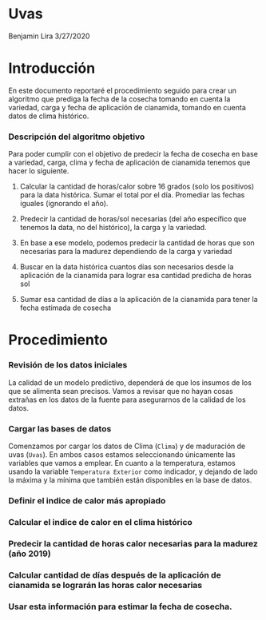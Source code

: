 Uvas
================
Benjamin Lira
3/27/2020

Introducción
============

En este documento reportaré el procedimiento seguido para crear un algoritmo que prediga la fecha de la cosecha tomando en cuenta la variedad, carga y fecha de aplicación de cianamida, tomando en cuenta datos de clima histórico.

### Descripción del algoritmo objetivo

Para poder cumplir con el objetivo de predecir la fecha de cosecha en base a variedad, carga, clima y fecha de aplicación de cianamida tenemos que hacer lo siguiente.

1.  Calcular la cantidad de horas/calor sobre 16 grados (solo los positivos) para la data histórica. Sumar el total por el día. Promediar las fechas iguales (ignorando el año).

2.  Predecir la cantidad de horas/sol necesarias (del año específico que tenemos la data, no del histórico), la carga y la variedad.

3.  En base a ese modelo, podemos predecir la cantidad de horas que son necesarias para la madurez dependiendo de la carga y variedad

4.  Buscar en la data histórica cuantos días son necesarios desde la aplicación de la cianamida para lograr esa cantidad predicha de horas sol

5.  Sumar esa cantidad de días a la aplicación de la cianamida para tener la fecha estimada de cosecha

Procedimiento
=============

### Revisión de los datos iniciales

La calidad de un modelo predictivo, dependerá de que los insumos de los que se alimenta sean precisos. Vamos a revisar que no hayan cosas extrañas en los datos de la fuente para asegurarnos de la calidad de los datos.

### Cargar las bases de datos

Comenzamos por cargar los datos de Clima (`Clima`) y de maduración de uvas (`Uvas`). En ambos casos estamos seleccionando únicamente las variables que vamos a emplear. En cuanto a la temperatura, estamos usando la variable `Temperatura Exterior` como indicador, y dejando de lado la máxima y la mínima que también están disponibles en la base de datos.

### Definir el indice de calor más apropiado

### Calcular el indice de calor en el clima histórico

### Predecir la cantidad de horas calor necesarias para la madurez (año 2019)

### Calcular cantidad de días después de la aplicación de cianamida se lograrán las horas calor necesarias

### Usar esta información para estimar la fecha de cosecha.

